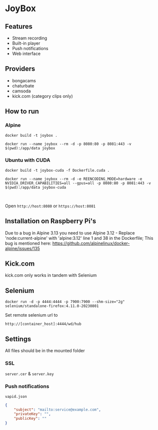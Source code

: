 # JoyBox
## Features
+ Stream recording
+ Built-in player
+ Push notifications
+ Web interface
## Providers
+ bongacams
+ chaturbate
+ camsoda
+ kick.com (category clips only)
## How to run

### Alpine
```
docker build -t joybox .
```

```
docker run --name joybox --rm -d -p 8080:80 -p 8081:443 -v $(pwd):/app/data joybox
```


### Ubuntu with CUDA

```
docker build -t joybox-cuda -f Dockerfile.cuda .
```

```
docker run --name joybox --rm -d -e REENCODING_MODE=hardware -e NVIDIA_DRIVER_CAPABILITIES=all --gpus=all -p 8080:80 -p 8081:443 -v $(pwd):/app/data joybox-cuda
```

<br>

Open `http://host:8080` or `https://host:8081`

## Installation on Raspberry Pi's
Due to a bug in Alpine 3.13 you need to use Alpine 3.12 - Replace 'node:current-alpine' with 'alpine:3.12' line 1 and 38 in the Dockerfile;
This bug is mentioned here: https://github.com/alpinelinux/docker-alpine/issues/135

## Kick.com

kick.com only works in tandem with Selenium

## Selenium

```
docker run -d -p 4444:4444 -p 7900:7900 --shm-size="2g" selenium/standalone-firefox:4.11.0-20230801
```

Set remote selenium url to

```
http://[container_host]:4444/wd/hub
```

## Settings
All files should be in the mounted folder
### SSL

`server.cer` & `server.key`

### Push notifications

`vapid.json`
```json
{
    "subject": "mailto:service@example.com",
    "privateKey": "",
    "publicKey": ""
}
```